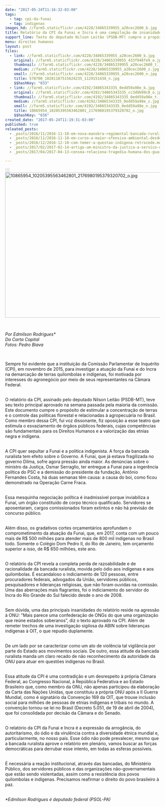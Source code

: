 ```yaml
---
date: "2017-05-24T11:16:32-03:00"
tags:
  - tag: cpi-da-funai
  - tag: indigenas
images_hd: //farm5.staticflickr.com/4228/34865339955_a20cec2600_b.jpg
title: Relatório da CPI da Funai e Incra é uma compilação de insanidades
support_line: Texto do deputado Nilson Leitão (PSDB-MT) cumpre o propósito de estimular a concentração de terras e o controle das políticas florestal e relacionadas à agropecuária.
menu: direitos humanos
layout: post
files:
  - link: //farm5.staticflickr.com/4228/34865339955_a20cec2600_b.jpg
    original: //farm5.staticflickr.com/4228/34865339955_433f948fe9_o.jpg
    thumbnail: //farm5.staticflickr.com/4228/34865339955_a20cec2600_t.jpg
    medium: //farm5.staticflickr.com/4228/34865339955_a20cec2600_z.jpg
    small: //farm5.staticflickr.com/4228/34865339955_a20cec2600_n.jpg
    title: 578700_10201187515624235_1129151438_n.jpg
    $$hashKey: "033"
  - link: //farm5.staticflickr.com/4192/34865343335_0edd59a98e_b.jpg
    original: //farm5.staticflickr.com/4192/34865343335_cc3d9b99c8_o.jpg
    thumbnail: //farm5.staticflickr.com/4192/34865343335_0edd59a98e_t.jpg
    medium: //farm5.staticflickr.com/4192/34865343335_0edd59a98e_z.jpg
    small: //farm5.staticflickr.com/4192/34865343335_0edd59a98e_n.jpg
    title: 10865954_10205395563462801_2176980195379320702_o.jpg
    $$hashKey: "036"
created_date: "2017-05-24T11:19:31-03:00"
published: true
releated_posts:
  - _posts/2016/11/2016-11-10-em-nova-manobra-regimental-bancada-ruralista-elege-presidente-da-cpi-incra-funai-2.md
  - _posts/2016/11/2016-11-18-em-curso-a-maior-ofensiva-ambiental-desde-a-ditadura.md
  - _posts/2016/12/2016-12-10-com-temer-a-questao-indigena-retrocede.md
  - _posts/2017/02/2017-02-14-artigo-um-ministro-da-justica-a-servico-dos-ruralistas.md
  - _posts/2017/04/2017-04-13-consea-relaciona-tragedia-humana-dos-guarani-kaiowa-ao-agronegocio.md

---
```

<div contenteditable="false" style="float: left;" tabindex="-1"><span style="left: 20px; background: url(&quot;http://marighella.github.io/cms/ckeditor/plugins/widget/images/handle.png&quot;) rgba(220, 220, 220, 0.5); top: -5px;"><img height="15" src="data:image/gif;base64,R0lGODlhAQABAPABAP///wAAACH5BAEKAAAALAAAAAABAAEAAAICRAEAOw==" title="Click e arraste para mover" width="15" /></span></div>

<p><img alt="10865954_10205395563462801_2176980195379320702_o.jpg" height="471" src="//farm5.staticflickr.com/4192/34865343335_0edd59a98e_b.jpg" width="700" /></p>

<p>&nbsp;</p>

<p><em>Por Edmilson Rodrigues*<br />
Da Carta Capital<br />
Fotos: Pedro Biava</em></p>

<p>&nbsp;</p>

<p>Sempre foi evidente que a institui&ccedil;&atilde;o da Comiss&atilde;o Parlamentar de Inqu&eacute;rito (CPI), em novembro de 2015, para investigar a atua&ccedil;&atilde;o da Funai e do Incra na demarca&ccedil;&atilde;o de terras quilombolas e ind&iacute;genas, foi motivada por interesses do agroneg&oacute;cio por meio de seus representantes na C&acirc;mara Federal.</p>

<p><br />
O relat&oacute;rio da CPI, assinado pelo deputado Nilson Leit&atilde;o (PSDB-MT), teve seu texto principal aprovado na semana passada pela maioria da comiss&atilde;o. Este documento cumpre o prop&oacute;sito de estimular a concentra&ccedil;&atilde;o de terras e o controle das pol&iacute;ticas florestal e relacionadas &agrave; agropecu&aacute;ria no Brasil. Como membro dessa CPI, fui voz dissonante, fiz oposi&ccedil;&atilde;o a esse teatro que estimula o esvaziamento de &oacute;rg&atilde;os p&uacute;blicos federais, cujas compet&ecirc;ncias s&atilde;o fundamentais para os Direitos Humanos e a valoriza&ccedil;&atilde;o das etnias negra e ind&iacute;gena.&nbsp;</p>

<p><br />
A CPI quer sepultar a Funai e a pol&iacute;tica indigenista. A for&ccedil;a da bancada ruralista tem efeito sobre o Governo. A Funai, que j&aacute; estava fragilizada no governo Dilma, sofre agora press&atilde;o ainda maior. As den&uacute;ncias sobre o ministro da Justi&ccedil;a, Osmar Serraglio, ter entregue a Funai para a inger&ecirc;ncia pol&iacute;tica do PSC e a demiss&atilde;o do presidente da funda&ccedil;&atilde;o, Ant&ocirc;nio Fernandes Costa, h&aacute; duas semanas t&ecirc;m causa: a causa do boi, como ficou demonstrado na Opera&ccedil;&atilde;o Carne Fraca.</p>

<p><br />
Essa mesquinha negocia&ccedil;&atilde;o pol&iacute;tica &eacute; inadmiss&iacute;vel porque inviabiliza a Funai, um &oacute;rg&atilde;o constitu&iacute;do de corpo t&eacute;cnico qualificado. Servidores se aposentaram, cargos comissionados foram extintos e n&atilde;o h&aacute; previs&atilde;o de concurso p&uacute;blico.</p>

<p><br />
Al&eacute;m disso, os gradativos cortes or&ccedil;ament&aacute;rios aprofundam o comprometimento da atua&ccedil;&atilde;o da Funai, que, em 2017, conta com um pouco mais de R$ 500 milh&otilde;es para atender mais de 800 mil ind&iacute;genas no Brasil todo. Somente o Col&eacute;gio Dom Pedro II, do Rio de Janeiro, tem or&ccedil;amento superior a isso, de R$ 650 milh&otilde;es, este ano.</p>

<p><br />
O relat&oacute;rio da CPI revela a completa perda de razoabilidade e de racionalidade da bancada ruralista, movida pelo &oacute;dio aos ind&iacute;genas e aos quilombolas. &Eacute; escandaloso o indiciamento de 120 pessoas, entre procuradores federais, advogados da Uni&atilde;o, servidores p&uacute;blicos, pesquisadores e lideran&ccedil;as religiosas, que n&atilde;o foram ouvidas na comiss&atilde;o. Uma das aberra&ccedil;&otilde;es mais flagrantes, foi o indiciamento do servidor do Incra do Rio Grande do Sul falecido desde o ano de 2008.&nbsp;</p>

<p><br />
Sem d&uacute;vida, uma das principais insanidades do relat&oacute;rio reside na agress&atilde;o &agrave; ONU: &quot;Mais parece uma confedera&ccedil;&atilde;o de ONGs do que uma organiza&ccedil;&atilde;o que re&uacute;ne estados soberanos&rdquo;, diz o texto aprovado na CPI. Al&eacute;m de remeter trechos de uma investiga&ccedil;&atilde;o sigilosa da ABIN sobre lideran&ccedil;as ind&iacute;genas &agrave; OIT, o que repudio duplamente.</p>

<p><br />
De um lado por se caracterizar como um ato de viol&ecirc;ncia tal vigil&acirc;ncia por parte do Estado aos movimentos sociais. De outro, essa atitude da bancada ruralista manda um claro recado de n&atilde;o reconhecimento da autoridade da ONU para atuar em quest&otilde;es ind&iacute;genas no Brasil.&nbsp;</p>

<p><br />
Essa atitude da CPI &eacute; uma contradi&ccedil;&atilde;o e um desrespeito &agrave; pr&oacute;pria C&acirc;mara Federal, ao Congresso Nacional, &agrave; Rep&uacute;blica Federativa e ao Estado Brasileiro que, como membro da ONU, n&atilde;o apenas participou da&nbsp;elabora&ccedil;&atilde;o da Carta das Na&ccedil;&otilde;es Unidas, que constituiu a pr&oacute;pria ONU ap&oacute;s a II Guerra Mundial, como &eacute; signat&aacute;rio da Conven&ccedil;&atilde;o 169 da OIT, que trouxe inclus&atilde;o social para milh&otilde;es de pessoas de etnias ind&iacute;genas e tribais no mundo. A conven&ccedil;&atilde;o tornou-se lei no Brasil (Decreto 5.051, de 19 de abril de 2004), que foi consolidada por decis&atilde;o da C&acirc;mara e do Senado.&nbsp;</p>

<p><br />
O relat&oacute;rio da CPI da Funai e Incra &eacute; a express&atilde;o da arrog&acirc;ncia, do autoritarismo, do &oacute;dio e da virul&ecirc;ncia contra a diversidade &eacute;tnica mundial e, particularmente, no nosso pa&iacute;s. Esse &oacute;dio n&atilde;o pode prevalecer, mesmo que a bancada ruralista aprove o relat&oacute;rio em plen&aacute;rio, vamos buscar as for&ccedil;as democr&aacute;ticas para derrubar esse intento, em todas as esferas poss&iacute;veis.</p>

<p><br />
&Eacute; necess&aacute;ria a rea&ccedil;&atilde;o institucional, atrav&eacute;s das bancadas, do Minist&eacute;rio P&uacute;blico, dos servidores p&uacute;blicos e das organiza&ccedil;&otilde;es n&atilde;o-governamentais que est&atilde;o sendo violentadas, assim como a resist&ecirc;ncia dos povos quilombolas e ind&iacute;genas. Precisamos reafirmar o direito do povo brasileiro &agrave; paz.</p>

<p><br />
<em>*Edmilson Rodrigues &eacute; deputado federal (PSOL-PA)</em></p>
